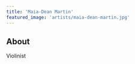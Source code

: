 ```yaml
---
title: 'Maia-Dean Martin'
featured_image: 'artists/maia-dean-martin.jpg'
---
```


## About

Violinist
